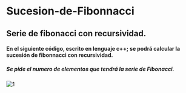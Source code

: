 # Sucesion-de-Fibonnacci


## Serie de fibonacci con recursividad.

#### En el siguiente código, escrito en lenguaje c++; se podrá calcular la sucesión de fibonnacci con recursividad.

##### Se pide el numero de elementos que tendrá la serie de Fibonacci.


![1](https://user-images.githubusercontent.com/71052252/94635657-bf23a180-0298-11eb-8703-c3eb3b9d93f8.png)


